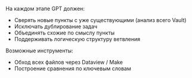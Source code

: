 На каждом этапе GPT должен:

- Сверять новые пункты с уже существующими (анализ всего Vault)
- Исключать дублирование задач
- Объединять схожие по смыслу пункты
- Поддерживать логическую структуру ветвления

Возможные инструменты:
- Обход всех файлов через Dataview / Make
- Построение сравнения по ключевым словам